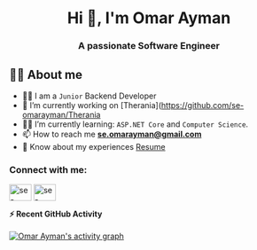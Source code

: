 <h1 align="center">Hi 👋, I'm Omar Ayman</h1>
<h3 align="center">A passionate Software Engineer</h3>


## :sassy_man:  About me
- :technologist: I am a `Junior` Backend Developer
- 🔭 I’m currently working on [Therania](https://github.com/se-omarayman/Therania
- :student: I’m currently learning: `ASP.NET Core` and `Computer Science`.
- 📫 How to reach me **se.omarayman@gmail.com**
- 📄 Know about my experiences [Resume](https://drive.google.com/file/d/1ki6nNHxq9d_bAOiP63uVn9Ieu8cWV08k/view?usp=sharing)

<h3 align="left">Connect with me:</h3>
<p align="left">
<a href="https://linkedin.com/in/se-omarayman" target="blank"><img align="center" src="https://raw.githubusercontent.com/rahuldkjain/github-profile-readme-generator/master/src/images/icons/Social/linked-in-alt.svg" alt="se-omarayman" height="30" width="40" /></a>
<a href="https://www.leetcode.com/se-omarayman" target="blank"><img align="center" src="https://raw.githubusercontent.com/rahuldkjain/github-profile-readme-generator/master/src/images/icons/Social/leet-code.svg" alt="se-omarayman" height="30" width="40" /></a>
</p>

 <summary><b>⚡ Recent GitHub Activity</b></summary>
  <br/>
<a href="https://github.com/se-omarayman"> <img alt="Omar Ayman's activity graph" src="https://activity-graph.herokuapp.com/graph?username=se-omarayman&theme=react-dark"></a>
<br/>
